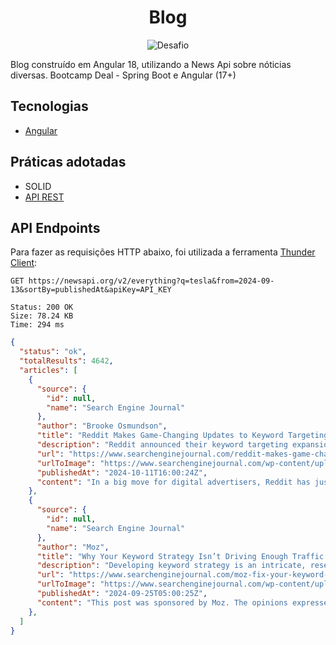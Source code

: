 <h1 align="center">
  Blog
</h1>

<p align="center">
 <img src="https://img.shields.io/static/v1?label=Tipo&message=Desafio&color=8257E5&labelColor=000000" alt="Desafio" />
</p>

Blog construído em Angular 18, utilizando a News Api sobre nóticias diversas. Bootcamp Deal - Spring Boot e Angular (17+)

## Tecnologias
 
- [Angular](https://angular.dev/)

## Práticas adotadas

- SOLID
- [API REST](https://newsapi.org/) 

## API Endpoints

Para fazer as requisições HTTP abaixo, foi utilizada a ferramenta [Thunder Client](https://www.thunderclient.com/):

```
GET https://newsapi.org/v2/everything?q=tesla&from=2024-09-13&sortBy=publishedAt&apiKey=API_KEY

Status: 200 OK
Size: 78.24 KB
Time: 294 ms
```

```json
{
  "status": "ok",
  "totalResults": 4642,
  "articles": [
    {
      "source": {
        "id": null,
        "name": "Search Engine Journal"
      },
      "author": "Brooke Osmundson",
      "title": "Reddit Makes Game-Changing Updates to Keyword Targeting via @sejournal, @brookeosmundson",
      "description": "Reddit announced their keyword targeting expansion today, available on both feed and conversation ad placements. Also announced were AI keyword suggestions to help bolster performance.\nThe post Reddit Makes Game-Changing Updates to Keyword Targeting appeared …",
      "url": "https://www.searchenginejournal.com/reddit-makes-game-changing-updates-to-keyword-targeting/529841/",
      "urlToImage": "https://www.searchenginejournal.com/wp-content/uploads/2024/10/shutterstock_2430356195-924.png",
      "publishedAt": "2024-10-11T16:00:24Z",
      "content": "In a big move for digital advertisers, Reddit has just introduced a new Keyword Targeting feature, changing the game for how marketers reach their target audiences.\r\nThis addition brings fresh potent… [+5583 chars]"
    },
    {
      "source": {
        "id": null,
        "name": "Search Engine Journal"
      },
      "author": "Moz",
      "title": "Why Your Keyword Strategy Isn’t Driving Enough Traffic (And How to Fix It) via @sejournal, @Moz",
      "description": "Developing keyword strategy is an intricate, research-heavy task. Learn about the biggest mistakes and how to avoid them.\nThe post Why Your Keyword Strategy Isn’t Driving Enough Traffic (And How to Fix It) appeared first on Search Engine Journal.",
      "url": "https://www.searchenginejournal.com/moz-fix-your-keyword-strategy-spa/527357/",
      "urlToImage": "https://www.searchenginejournal.com/wp-content/uploads/2024/09/featured-815.jpg",
      "publishedAt": "2024-09-25T05:00:25Z",
      "content": "This post was sponsored by Moz. The opinions expressed in this article are the sponsor’s own.\r\nThe scope of modern keyword strategy is expansive and crosses many disciplines. As Google leans further … [+9215 chars]"
    },
  ]
}

```